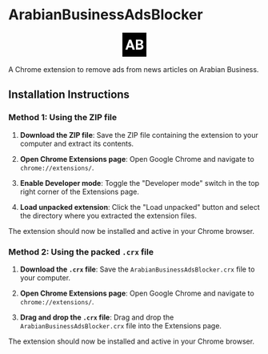 # ArabianBusinessAdsBlocker

<p align="center">
    <img src="icons/icon128.png" alt="Icon">
</p>

A Chrome extension to remove ads from news articles on Arabian Business.

## Installation Instructions

### Method 1: Using the ZIP file

1. **Download the ZIP file**: Save the ZIP file containing the extension to your computer and extract its contents.

2. **Open Chrome Extensions page**: Open Google Chrome and navigate to `chrome://extensions/`.

3. **Enable Developer mode**: Toggle the "Developer mode" switch in the top right corner of the Extensions page.

4. **Load unpacked extension**: Click the "Load unpacked" button and select the directory where you extracted the extension files.

The extension should now be installed and active in your Chrome browser.

### Method 2: Using the packed `.crx` file

1. **Download the `.crx` file**: Save the `ArabianBusinessAdsBlocker.crx` file to your computer.

2. **Open Chrome Extensions page**: Open Google Chrome and navigate to `chrome://extensions/`.

3. **Drag and drop the `.crx` file**: Drag and drop the `ArabianBusinessAdsBlocker.crx` file into the Extensions page.

The extension should now be installed and active in your Chrome browser.
